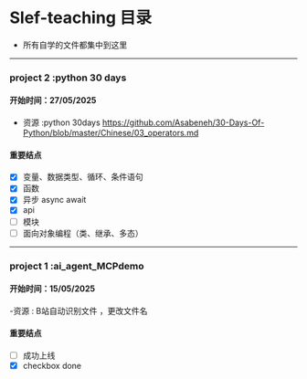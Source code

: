 # Slef-teaching 目录
+ 所有自学的文件都集中到这里
---
### project 2 :python  30 days
#### 开始时间：27/05/2025
- 资源 :python 30days https://github.com/Asabeneh/30-Days-Of-Python/blob/master/Chinese/03_operators.md
#### 重要结点
- [x] 变量、数据类型、循环、条件语句
- [x] 函数
- [x] 异步 async await
- [x] api
- [ ] 模块
- [ ] 面向对象编程（类、继承、多态）

---
### project 1 :ai_agent_MCPdemo
#### 开始时间：15/05/2025
-资源 : B站自动识别文件 ，更改文件名
#### 重要结点
- [ ] 成功上线
- [x] checkbox done
